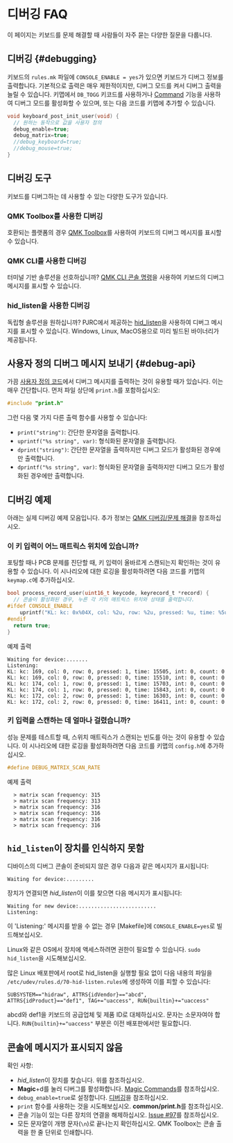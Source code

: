 # 디버깅 FAQ

이 페이지는 키보드를 문제 해결할 때 사람들이 자주 묻는 다양한 질문을 다룹니다.

## 디버깅 {#debugging}

키보드의 `rules.mk` 파일에 `CONSOLE_ENABLE = yes`가 있으면 키보드가 디버그 정보를 출력합니다. 기본적으로 출력은 매우 제한적이지만, 디버그 모드를 켜서 디버그 출력을 늘릴 수 있습니다. 키맵에서 `DB_TOGG` 키코드를 사용하거나 [Command](features/command) 기능을 사용하여 디버그 모드를 활성화할 수 있으며, 또는 다음 코드를 키맵에 추가할 수 있습니다.

```c
void keyboard_post_init_user(void) {
  // 원하는 동작으로 값을 사용자 정의
  debug_enable=true;
  debug_matrix=true;
  //debug_keyboard=true;
  //debug_mouse=true;
}
```

## 디버깅 도구

키보드를 디버그하는 데 사용할 수 있는 다양한 도구가 있습니다.

### QMK Toolbox를 사용한 디버깅

호환되는 플랫폼의 경우 [QMK Toolbox](https://github.com/qmk/qmk_toolbox)를 사용하여 키보드의 디버그 메시지를 표시할 수 있습니다.

### QMK CLI를 사용한 디버깅

터미널 기반 솔루션을 선호하십니까? [QMK CLI 콘솔 명령](cli_commands#qmk-console)을 사용하여 키보드의 디버그 메시지를 표시할 수 있습니다.

### hid_listen을 사용한 디버깅

독립형 솔루션을 원하십니까? PJRC에서 제공하는 [hid_listen](https://www.pjrc.com/teensy/hid_listen.html)을 사용하여 디버그 메시지를 표시할 수 있습니다. Windows, Linux, MacOS용으로 미리 빌드된 바이너리가 제공됩니다.

## 사용자 정의 디버그 메시지 보내기 {#debug-api}

가끔 [사용자 정의 코드](custom_quantum_functions)에서 디버그 메시지를 출력하는 것이 유용할 때가 있습니다. 이는 매우 간단합니다. 먼저 파일 상단에 `print.h`를 포함하십시오:

```c
#include "print.h"
```

그런 다음 몇 가지 다른 출력 함수를 사용할 수 있습니다:

* `print("string")`: 간단한 문자열을 출력합니다.
* `uprintf("%s string", var)`: 형식화된 문자열을 출력합니다.
* `dprint("string")`: 간단한 문자열을 출력하지만 디버그 모드가 활성화된 경우에만 출력합니다.
* `dprintf("%s string", var)`: 형식화된 문자열을 출력하지만 디버그 모드가 활성화된 경우에만 출력합니다.

## 디버깅 예제

아래는 실제 디버깅 예제 모음입니다. 추가 정보는 [QMK 디버깅/문제 해결](faq_debug)을 참조하십시오.

### 이 키 입력이 어느 매트릭스 위치에 있습니까?

포팅할 때나 PCB 문제를 진단할 때, 키 입력이 올바르게 스캔되는지 확인하는 것이 유용할 수 있습니다. 이 시나리오에 대한 로깅을 활성화하려면 다음 코드를 키맵의 `keymap.c`에 추가하십시오.

```c
bool process_record_user(uint16_t keycode, keyrecord_t *record) {
  // 콘솔이 활성화된 경우, 누른 각 키의 매트릭스 위치와 상태를 출력합니다.
#ifdef CONSOLE_ENABLE
    uprintf("KL: kc: 0x%04X, col: %2u, row: %2u, pressed: %u, time: %5u, int: %u, count: %u\n", keycode, record->event.key.col, record->event.key.row, record->event.pressed, record->event.time, record->tap.interrupted, record->tap.count);
#endif 
  return true;
}
```

예제 출력
```
Waiting for device:.......
Listening:
KL: kc: 169, col: 0, row: 0, pressed: 1, time: 15505, int: 0, count: 0
KL: kc: 169, col: 0, row: 0, pressed: 0, time: 15510, int: 0, count: 0
KL: kc: 174, col: 1, row: 0, pressed: 1, time: 15703, int: 0, count: 0
KL: kc: 174, col: 1, row: 0, pressed: 0, time: 15843, int: 0, count: 0
KL: kc: 172, col: 2, row: 0, pressed: 1, time: 16303, int: 0, count: 0
KL: kc: 172, col: 2, row: 0, pressed: 0, time: 16411, int: 0, count: 0
```

### 키 입력을 스캔하는 데 얼마나 걸렸습니까?

성능 문제를 테스트할 때, 스위치 매트릭스가 스캔되는 빈도를 아는 것이 유용할 수 있습니다. 이 시나리오에 대한 로깅을 활성화하려면 다음 코드를 키맵의 `config.h`에 추가하십시오.

```c
#define DEBUG_MATRIX_SCAN_RATE
```

예제 출력
```
  > matrix scan frequency: 315
  > matrix scan frequency: 313
  > matrix scan frequency: 316
  > matrix scan frequency: 316
  > matrix scan frequency: 316
  > matrix scan frequency: 316
```

## `hid_listen`이 장치를 인식하지 못함

디바이스의 디버그 콘솔이 준비되지 않은 경우 다음과 같은 메시지가 표시됩니다:

```
Waiting for device:.........
```

장치가 연결되면 *hid_listen*이 이를 찾으면 다음 메시지가 표시됩니다:

```
Waiting for new device:.........................
Listening:
```

이 'Listening:' 메시지를 받을 수 없는 경우 [Makefile]에 `CONSOLE_ENABLE=yes`로 빌드해보십시오.

Linux와 같은 OS에서 장치에 액세스하려면 권한이 필요할 수 있습니다. `sudo hid_listen`을 시도해보십시오.

많은 Linux 배포판에서 root로 hid_listen을 실행할 필요 없이 다음 내용의 파일을 `/etc/udev/rules.d/70-hid-listen.rules`에 생성하여 이를 피할 수 있습니다:

```
SUBSYSTEM=="hidraw", ATTRS{idVendor}=="abcd", ATTRS{idProduct}=="def1", TAG+="uaccess", RUN{builtin}+="uaccess"
```

abcd와 def1을 키보드의 공급업체 및 제품 ID로 대체하십시오. 문자는 소문자여야 합니다. `RUN{builtin}+="uaccess"` 부분은 이전 배포판에서만 필요합니다.

## 콘솔에 메시지가 표시되지 않음

확인 사항:
- *hid_listen*이 장치를 찾습니다. 위를 참조하십시오.
- **Magic**+d를 눌러 디버그를 활성화합니다. [Magic Commands](https://github.com/tmk/tmk_keyboard#magic-commands)를 참조하십시오.
- `debug_enable=true`로 설정합니다. [디버깅](#debugging)을 참조하십시오.
- `print` 함수를 사용하는 것을 시도해보십시오. **common/print.h**를 참조하십시오.
- 콘솔 기능이 있는 다른 장치의 연결을 해제하십시오. [Issue #97](https://github.com/tmk/tmk_keyboard/issues/97)를 참조하십시오.
- 모든 문자열이 개행 문자(`\n`)로 끝나는지 확인하십시오. QMK Toolbox는 콘솔 출력을 한 줄 단위로 인쇄합니다.